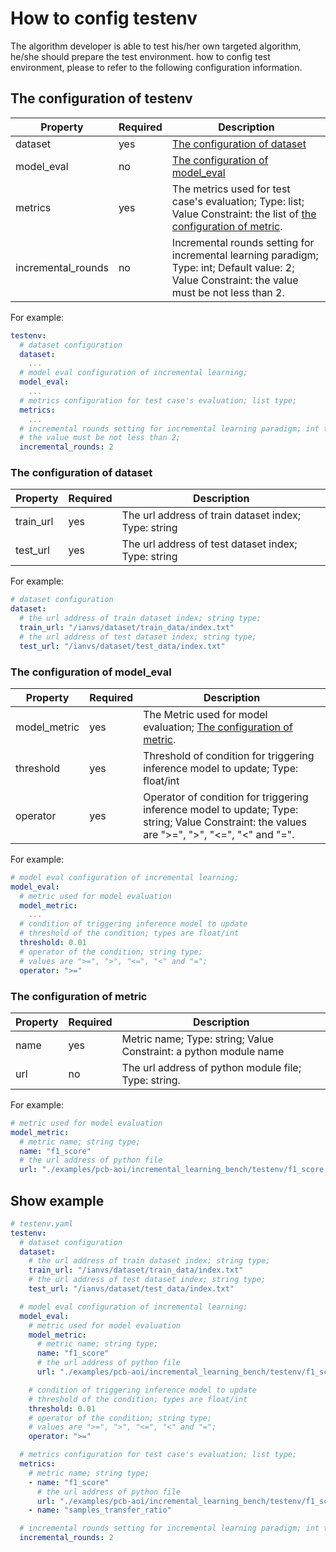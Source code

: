 # How to config testenv

The algorithm developer is able to test his/her own targeted algorithm, he/she should prepare the test environment.
how to config test environment, please to refer to the following configuration information.

## The configuration of testenv

| Property | Required | Description |
|----------|----------|-------------|
|dataset|yes|[The configuration of dataset](https://github.com/kubeedge/ianvs/blob/main/docs/user_interface/how-to-config-testenv.md#the-configuration-of-dataset)|
|model_eval|no|[The configuration of model_eval](https://github.com/kubeedge/ianvs/blob/main/docs/user_interface/how-to-config-testenv.md#the-configuration-of-model_eval)
|metrics|yes|The metrics used for test case's evaluation; Type: list; Value Constraint: the list of [the configuration of metric](https://github.com/kubeedge/ianvs/blob/main/docs/user_interface/how-to-config-testenv.md#the-configuration-of-metric).|
|incremental_rounds|no|Incremental rounds setting for incremental learning paradigm; Type: int; Default value: 2; Value Constraint: the value must be not less than 2. |

For example:

```yaml
testenv:
  # dataset configuration
  dataset:
    ...
  # model eval configuration of incremental learning;
  model_eval:
    ...
  # metrics configuration for test case's evaluation; list type;
  metrics:
    ...
  # incremental rounds setting for incremental learning paradigm; int type; default value is 2;
  # the value must be not less than 2;
  incremental_rounds: 2
```

### The configuration of dataset

| Property | Required | Description |
|----------|----------|-------------|
|train_url|yes|The url address of train dataset index; Type: string|
|test_url|yes|The url address of test dataset index; Type: string|

For example:

```yaml
# dataset configuration
dataset:
  # the url address of train dataset index; string type;
  train_url: "/ianvs/dataset/train_data/index.txt"
  # the url address of test dataset index; string type;
  test_url: "/ianvs/dataset/test_data/index.txt"
```

### The configuration of model_eval

| Property | Required | Description |
|----------|----------|-------------|
|model_metric|yes|The Metric used for model evaluation; [The configuration of metric](https://github.com/kubeedge/ianvs/blob/main/docs/user_interface/how-to-config-testenv.md#the-configuration-of-metric).|
|threshold|yes|Threshold of condition for triggering inference model to update; Type: float/int|
|operator|yes|Operator of condition for triggering inference model to update; Type: string; Value Constraint: the values are ">=", ">", "<=", "<" and "=".|

For example:

```yaml
# model eval configuration of incremental learning;
model_eval:
  # metric used for model evaluation
  model_metric:
    ...
  # condition of triggering inference model to update
  # threshold of the condition; types are float/int
  threshold: 0.01
  # operator of the condition; string type;
  # values are ">=", ">", "<=", "<" and "=";
  operator: ">="
```

### The configuration of metric

| Property | Required | Description |
|----------|----------|-------------|
|name|yes|Metric name; Type: string; Value Constraint: a python module name|
|url|no|The url address of python module file; Type: string.|

For example:

```yaml
# metric used for model evaluation
model_metric:
  # metric name; string type;
  name: "f1_score"
  # the url address of python file
  url: "./examples/pcb-aoi/incremental_learning_bench/testenv/f1_score.py"
```

## Show example

```yaml
# testenv.yaml
testenv:
  # dataset configuration
  dataset:
    # the url address of train dataset index; string type;
    train_url: "/ianvs/dataset/train_data/index.txt"
    # the url address of test dataset index; string type;
    test_url: "/ianvs/dataset/test_data/index.txt"

  # model eval configuration of incremental learning;
  model_eval:
    # metric used for model evaluation
    model_metric:
      # metric name; string type;
      name: "f1_score"
      # the url address of python file
      url: "./examples/pcb-aoi/incremental_learning_bench/testenv/f1_score.py"

    # condition of triggering inference model to update
    # threshold of the condition; types are float/int
    threshold: 0.01
    # operator of the condition; string type;
    # values are ">=", ">", "<=", "<" and "=";
    operator: ">="

  # metrics configuration for test case's evaluation; list type;
  metrics:
    # metric name; string type;
    - name: "f1_score"
      # the url address of python file
      url: "./examples/pcb-aoi/incremental_learning_bench/testenv/f1_score.py"
    - name: "samples_transfer_ratio"

  # incremental rounds setting for incremental learning paradigm; int type; default value is 2;
  incremental_rounds: 2
```
